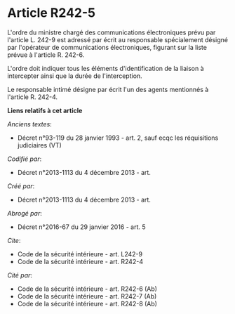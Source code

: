 # Article R242-5

L'ordre du ministre chargé des communications électroniques prévu par l'article L. 242-9 est adressé par écrit au responsable
spécialement désigné par l'opérateur de communications électroniques, figurant sur la liste prévue à l'article R. 242-6. 

L'ordre doit indiquer tous les éléments d'identification de la liaison à intercepter ainsi que la durée de l'interception. 

Le responsable intimé désigne par écrit l'un des agents mentionnés à l'article R. 242-4.

**Liens relatifs à cet article**

_Anciens textes_:

  - Décret n°93-119 du 28 janvier 1993 - art. 2, sauf ecqc les réquisitions judiciaires (VT)

_Codifié par_:

  - Décret n°2013-1113 du 4 décembre 2013 - art.

_Créé par_:

  - Décret n°2013-1113 du 4 décembre 2013 - art.

_Abrogé par_:

  - Décret n°2016-67 du 29 janvier 2016 - art. 5

_Cite_:

  - Code de la sécurité intérieure - art. L242-9
  - Code de la sécurité intérieure - art. R242-4

_Cité par_:

  - Code de la sécurité intérieure - art. R242-6 (Ab)
  - Code de la sécurité intérieure - art. R242-7 (Ab)
  - Code de la sécurité intérieure - art. R242-8 (Ab)
